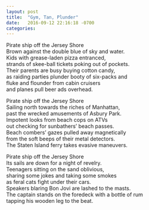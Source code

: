 ```yaml
---
layout: post
title:  "Gym, Tan, Plunder"
date:   2016-09-12 22:16:18 -0700
categories: 
---
```


Pirate ship off the Jersey Shore   
Brown against the double blue of sky and water.   
Kids with grease-laden pizza entranced,   
strands of skee-ball tickets poking out of pockets.   
Their parents are busy buying cotton candy,   
as raiding parties plunder booty of six-packs and   
fluke and flounder from cabin cruisers   
and planes pull beer ads overhead.

Pirate ship off the Jersey Shore   
Sailing north towards the riches of Manhattan,   
past the wrecked amusements of Asbury Park.   
Impotent looks from beach cops on ATVs   
out checking for sunbathers’ beach passes.   
Beach combers’ gazes pulled away magnetically   
from the soft beeps of their metal detectors.   
The Staten Island ferry takes evasive maneuvers.

Pirate ship off the Jersey Shore   
Its sails are down for a night of revelry.   
Teenagers sitting on the sand oblivious,   
sharing some jokes and taking some smokes   
as feral cats fight under their cars.   
Speakers blaring Bon Jovi are lashed to the masts.   
The captain stands on the foredeck with a bottle of rum   
tapping his wooden leg to the beat.
